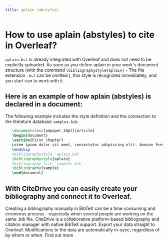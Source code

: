 ```yaml
---
title: aplain (abstyles)
---
```


# How to use aplain (abstyles) to cite in Overleaf? 
`aplain.bst` is already integrated with Overleaf and does not need to be explicitly uploaded. As soon as you define aplain in your work's document structure (with the command `\bibliographystyle{aplain}` - The file extension `.bst` can be omitted.), this style is recognized immediately, and you start can to work with it.

## Here is an example of how aplain (abstyles) is declared in a document:
The following example includes the style definition and the connection to the literature database `samples.bib`.
```tex
   \documentclass[a4paper,10pt]{article}
   \begin{document}
   \section{First chapter}
   Lorem ipsum dolor sit amet, consectetur adipiscing elit. Aenean fermentum justo massa, ut maximus mauris sodales et. Aenean vel elit a erat rhoncus pharetra.
   \medskip
   %bibliographystyle 'aplain.bst'
   \bibliographystyle{aplain}
   %bibliography file 'samples.bib'.
   \bibliography{sample}
   \end{document}
```

## With CiteDrive you can easily create your bibliography and connect it to Overleaf. 
Creating a bibliography manually in BibTeX can be a time consuming and erroneous process - especially when several people are working on the same .bib file. CiteDrive is a collaborative platform-based bibliography and citation manager with native BibTeX support. Export your data straight to Overleaf. Modifications to the data are automatically in-sync, regardless of by whom or when. Find out more